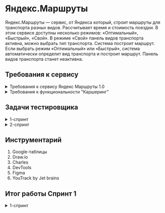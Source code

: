 # Яндекс.Маршруты
Яндекс.Маршруты — сервис, от Яндекса который, строит маршруты для транспорта разных видов. Рассчитывает время и стоимость поездки.
В этом сервисе доступны несколько режимов: «Оптимальный», «Быстрый», «Свой».
В режиме «Свой» панель видов транспорта активна, можно выбрать тип транспорта. Система построит маршрут.
Если выбрать режим «Оптимальный» или «Быстрый», система автоматически определит вид транспорта и построит маршрут. Панель видов транспорта станет неактивна.
## Требования к сервису

  
<details>
	<summary>Требования к сервису Яндекс Маршруты 1.0</summary>


[Ссылка на требования](https://docs.google.com/document/d/1AOXbT38BKwLWOiKiiHLdUsWaq9A68VbJDQReQ11L8tg/edit?usp=sharing)
</details>
<details>
	<summary>Требования к функциональности "Каршеринг" </summary>


[Ссылка на требования](https://praktikum.notion.site/07f02ccc272e494db6501def032e9258)

[Ссылка на макеты](https://www.figma.com/file/42mNwme0cBfZwNZUIcN1mh/%D0%AF%D0%BD%D0%B4%D0%B5%D0%BA%D1%81.%D0%9C%D0%B0%D1%80%D1%88%D1%80%D1%83%D1%82%D1%8B?type=design&node-id=2-18586&mode=design)
</details>


## Задачи тестировщика

<details>
<summary> 1-спринт </summary> 

#### Задачи для 1 спринта
1. Спроектировать MindMap (начальный этап декомпозиции и анализа требований) 
2. Проанализировать и декомпозировать требования к сервису Яндекс.Маршруты
3. Выделить классы эквивалентности и граничные значения для полей ввода
4. Спроектировать тест-кейсы для расчёта стоимости и времени
5. Составить блок-схему зависимости средней скорости транспорта, от времени суток. На любой вид транспорта для тестирования: собственный автомобиль, каршеринг или такси

***

</details>

<details>
<summary> 2-спринт </summary> 

#### Задачи для 2 спринта
 
1. Проанализировать требования к функциональности "Каршеринг"
2. Подготовить тестовую документацию, чтобы проверить вёрстку формы бронирования 
3. Подготовить тестовую документацию, чтобы проверить логику окон "Способ оплаты", "Добавление карты" и кнопки "Забронировать"
4. Протестировать приложение и завести баг-репорты




<details>
<summary> Тестирование фичи Аэротакси </summary> 

#### Задачи для Аэротакси

1. Проанализировать требования к "Аэротакси"
2. Добавь аэротакси в интерфейс с помощью инструмента "Charles"
3. Подготовить чек-лист к фиче "Аэротакси"
4. Протестировать фичу и завести баг-репорты

***
   
</details>
</details>

## Инструментарий
1. Google-таблицы
2. Draw.io
3. Charles
4. DevTools
5. Figma
6. YouTrack by Jet brains

## Итог работы Спринт 1
<details>
<summary> 1-спринт </summary>
	
1. [Ссылка на MindMap](https://drive.google.com/file/d/1NWauAnw-2JvuCfKJRaeOridsMse8LYwx/view?usp=sharing)
2. [Ссылка на Гугл-Таблицу](https://drive.google.com/file/d/1Z7Pf8t70VgdQkUrrFnn8M0w2W2XbZjKz/view?usp=drive_link)

- В таблице применяются техники тест-дизайна: Выделение классов эквивалентности, поиск граничных значений. Также мной были спроектированы тест-кейсы на корректность логики расчёта времени и стоимости поездки.
   
3. [Ссылка на Блок-схему](https://drive.google.com/file/d/1A9luqH8nBnzf5iYFyiKHVyLjt28OEod4/view?usp=drive_link)
- Блок-схема зависимости средней скорости каршеринга, от интервала времени суток.

